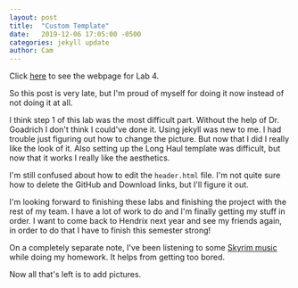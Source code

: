 ```yaml
---
layout: post
title:  "Custom Template"
date:   2019-12-06 17:05:00 -0500
categories: jekyll update
author: Cam
---
```

Click [here](http://mark.goadrich.com/courses/csci340f19/labs/lab4.html) to see the webpage for Lab 4.

So this post is very late, but I'm proud of myself for doing it now instead of not doing it at all.

I think step 1 of this lab was the most difficult part. Without the help of Dr. Goadrich I don't think I could've done it.
Using jekyll was new to me. I had trouble just figuring out how to change the picture. But now that I did I really like the look of it.
Also setting up the Long Haul template was difficult, but now that it works I really like the aesthetics. 

I'm still confused about how to edit the `header.html` file. I'm not quite sure how to delete the GitHub and Download links, but I'll figure it out.

I'm looking forward to finishing these labs and finishing the project with the rest of my team. I have a lot of work to do and I'm finally getting 
my stuff in order. I want to come back to Hendrix next year and see my friends again, in order to do that I have to finish this semester strong!

On a completely separate note, I've been listening to some [Skyrim music](https://youtu.be/hBkcwy-iWt8) while doing my homework. It helps from 
getting too bored.

Now all that's left is to add pictures.


